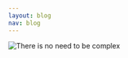 ```yaml
---
layout: blog
nav: blog
---
```


![There is no need to be complex](/images/there-is-no-need-to-be-complex.png)